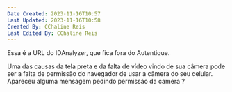 ```yaml
---
Date Created: 2023-11-16T10:57
Last Updated: 2023-11-16T10:58
Created By: CChaline Reis
Last Edited By: CChaline Reis
---
```

Essa é a URL do IDAnalyzer, que fica fora do Autentique.

  

Uma das causas da tela preta e da falta de vídeo vindo de sua câmera pode ser a falta de permissão do navegador de usar a câmera do seu celular. Apareceu alguma mensagem pedindo permissão da camera ?